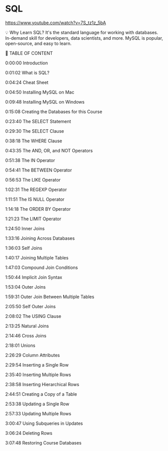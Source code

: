 # SQL

https://www.youtube.com/watch?v=7S_tz1z_5bA

💡 Why Learn SQL?
It's the standard language for working with databases.
In-demand skill for developers, data scientists, and more.
MySQL is popular, open-source, and easy to learn.

📖 TABLE OF CONTENT

0:00:00 Introduction

0:01:02 What is SQL?

0:04:24 Cheat Sheet

0:04:50 Installing MySQL on Mac

0:09:48 Installing MySQL on Windows

0:15:08 Creating the Databases for this Course 

0:23:40 The SELECT Statement

0:29:30 The SELECT Clause

0:38:18 The WHERE Clause

0:43:35 The AND, OR, and NOT Operators 

0:51:38 The IN Operator

0:54:41 The BETWEEN Operator

0:56:53 The LIKE Operator

1:02:31 The REGEXP Operator

1:11:51 The IS NULL Operator

1:14:18 The ORDER BY Operator

1:21:23 The LIMIT Operator

1:24:50 Inner Joins

1:33:16 Joining Across Databases

1:36:03 Self Joins

1:40:17 Joining Multiple Tables

1:47:03 Compound Join Conditions

1:50:44 Implicit Join Syntax

1:53:04 Outer Joins

1:59:31 Outer Join Between Multiple Tables 

2:05:50 Self Outer Joins

2:08:02 The USING Clause

2:13:25 Natural Joins

2:14:46 Cross Joins

2:18:01 Unions

2:26:29 Column Attributes

2:29:54 Inserting a Single Row 

2:35:40 Inserting Multiple Rows 

2:38:58 Inserting Hierarchical Rows 

2:44:51 Creating a Copy of a Table 

2:53:38 Updating a Single Row 

2:57:33 Updating Multiple Rows 

3:00:47 Using Subqueries in Updates 

3:06:24 Deleting Rows

3:07:48 Restoring Course Databases
